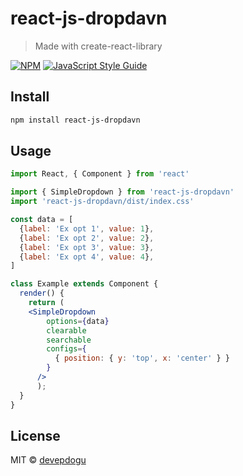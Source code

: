 # react-js-dropdavn

> Made with create-react-library

[![NPM](https://img.shields.io/npm/v/react-js-dropdavn.svg)](https://www.npmjs.com/package/react-js-dropdavn) [![JavaScript Style Guide](https://img.shields.io/badge/code_style-standard-brightgreen.svg)](https://standardjs.com)

## Install

```bash
npm install react-js-dropdavn
```

## Usage

```jsx
import React, { Component } from 'react'

import { SimpleDropdown } from 'react-js-dropdavn'
import 'react-js-dropdavn/dist/index.css'

const data = [
  {label: 'Ex opt 1', value: 1},
  {label: 'Ex opt 2', value: 2},
  {label: 'Ex opt 3', value: 3},
  {label: 'Ex opt 4', value: 4},
]

class Example extends Component {
  render() {
    return (
    <SimpleDropdown
        options={data}
        clearable
        searchable
        configs={
          { position: { y: 'top', x: 'center' } }
        }
      />
      );
  }
}
```

## License

MIT © [devepdogu](https://github.com/devepdogu)
